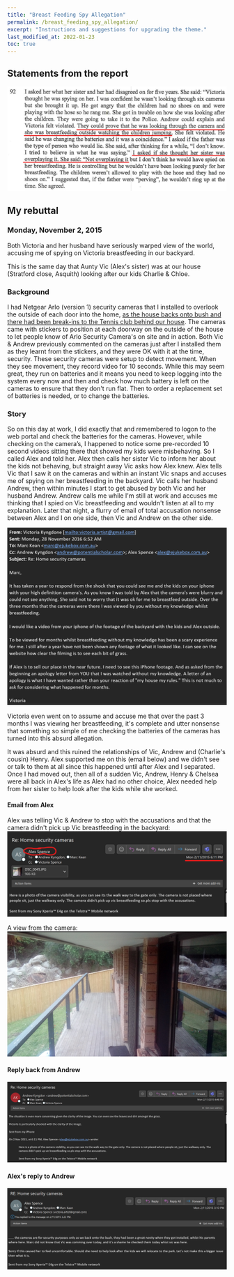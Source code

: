 ```yaml
---
title: "Breast Feeding Spy Allegation"
permalink: /breast_feeding_spy_allegation/
excerpt: "Instructions and suggestions for upgrading the theme."
last_modified_at: 2022-01-23
toc: true
---
```

## Statements from the report

![Breast Feeding Accusation 1](../blobs/breastfeedingspyallegation/report_breastfeeding1.png)

## My rebuttal
### Monday, November 2, 2015

Both Victoria and her husband have seriously warped view of the world, accusing me of spying on Victoria breastfeeding in our backyard.

This is the same day that Aunty Vic (Alex's sister) was at our house (Stratford close, Asquith) looking after our kids Charlie & Chloe. 

### Background

I had Netgear Arlo (version 1) security cameras that I installed to overlook the outside of each door into the home, [as the house backs onto bush and there had been break-ins to the Tennis club behind our house](/marcseparation/serious_risks/#the-matrimonial-home-is-constantly-left-unlocked). The cameras came with stickers to position at each doorway on the outside of the house to let people know of Arlo Security Camera's on site and in action. Both Vic & Andrew previously commented on the cameras just after I installed them as they learnt from the stickers, and they were OK with it at the time, security. These security cameras were setup to detect movement. When they see movement, they record video for 10 seconds. While this may seem great, they run on batteries and it means you need to keep logging into the system every now and then and check how much battery is left on the cameras to ensure that they don't run flat. Then to order a replacement set of batteries is needed, or to change the batteries.

### Story

So on this day at work, I did exactly that and remembered to logon to the web portal and check the batteries for the cameras. However, while checking on the camera’s, I happened to notice some pre-recorded 10 second videos sitting there that showed my kids were misbehaving. So I called Alex and told her. Alex then calls her sister Vic to inform her about the kids not behaving, but straight away Vic asks how Alex knew. Alex tells Vic that I saw it on the cameras and within an instant Vic snaps and accuses me of spying on her breastfeeding in the backyard. Vic calls her husband Andrew, then within minutes I start to get abused by both Vic and her husband Andrew. Andrew calls me while I'm still at work and accuses me thinking that I spied on Vic breastfeeding and wouldn't listen at all to my explanation. Later that night, a flurry of email of total accusation nonsense between Alex and I on one side, then Vic and Andrew on the other side. 

![Breast Feeding Accusation 1](../blobs/breastfeedingspyallegation/breastfeeding_accusation1.png)

Victoria even went on to assume and accuse me that over the past 3 months I was viewing her breastfeeding, it's complete and utter nonsense that something so simple of me checking the batteries of the cameras has turned into this absurd allegation.

It was absurd and this ruined the relationships of Vic, Andrew and (Charlie's cousin) Henry. Alex supported me on this (email below) and we didn't see or talk to them at all since this happened until after Alex and I separated. Once I had moved out, then all of a sudden Vic, Andrew, Henry & Chelsea were all back in Alex's life as Alex had no other choice, Alex needed help from her sister to help look after the kids while she worked. 

#### Email from Alex

Alex was telling Vic & Andrew to stop with the accusations and that the camera didn't pick up Vic breastfeeding in the backyard:
![](../blobs/breastfeedingspyallegation/breastfeeding_alex_email.png)

A view from the camera:
![](../blobs/breastfeedingspyallegation/breastfeeding_alex_email_photo.png)

#### Reply back from Andrew

![](../blobs/breastfeedingspyallegation/breastfeeding_alex_email4.png)

#### Alex's reply to Andrew

![](../blobs/breastfeedingspyallegation/breastfeeding_alex_email5.png)